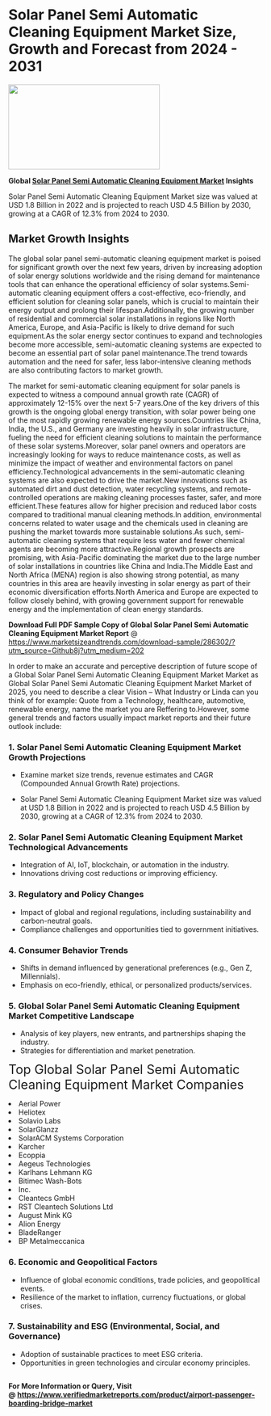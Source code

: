 <H1>Solar Panel Semi Automatic Cleaning Equipment Market Size, Growth and Forecast from 2024 - 2031</H1><img class="aligncenter size-medium wp-image-584254" src="https://thirdeyenews.in/wp-content/uploads/2024/09/Global-Market-Research-300x168.jpeg" alt="" width="300" height="168" /><p><strong>Global&nbsp;<a href="https://www.marketsizeandtrends.com/download-sample/286302/?utm_source=Github8j?utm_medium=202">Solar Panel Semi Automatic Cleaning Equipment Market</a> Insights</strong></p><p>Solar Panel Semi Automatic Cleaning Equipment Market size was valued at USD 1.8 Billion in 2022 and is projected to reach USD 4.5 Billion by 2030, growing at a CAGR of 12.3% from 2024 to 2030.</p><p><h2>Market Growth Insights</h2> <p>The global solar panel semi-automatic cleaning equipment market is poised for significant growth over the next few years, driven by increasing adoption of solar energy solutions worldwide and the rising demand for maintenance tools that can enhance the operational efficiency of solar systems.Semi-automatic cleaning equipment offers a cost-effective, eco-friendly, and efficient solution for cleaning solar panels, which is crucial to maintain their energy output and prolong their lifespan.Additionally, the growing number of residential and commercial solar installations in regions like North America, Europe, and Asia-Pacific is likely to drive demand for such equipment.As the solar energy sector continues to expand and technologies become more accessible, semi-automatic cleaning systems are expected to become an essential part of solar panel maintenance.The trend towards automation and the need for safer, less labor-intensive cleaning methods are also contributing factors to market growth. </p> <p>The market for semi-automatic cleaning equipment for solar panels is expected to witness a compound annual growth rate (CAGR) of approximately 12-15% over the next 5-7 years.One of the key drivers of this growth is the ongoing global energy transition, with solar power being one of the most rapidly growing renewable energy sources.Countries like China, India, the U.S., and Germany are investing heavily in solar infrastructure, fueling the need for efficient cleaning solutions to maintain the performance of these solar systems.Moreover, solar panel owners and operators are increasingly looking for ways to reduce maintenance costs, as well as minimize the impact of weather and environmental factors on panel efficiency.Technological advancements in the semi-automatic cleaning systems are also expected to drive the market.New innovations such as automated dirt and dust detection, water recycling systems, and remote-controlled operations are making cleaning processes faster, safer, and more efficient.These features allow for higher precision and reduced labor costs compared to traditional manual cleaning methods.In addition, environmental concerns related to water usage and the chemicals used in cleaning are pushing the market towards more sustainable solutions.As such, semi-automatic cleaning systems that require less water and fewer chemical agents are becoming more attractive.Regional growth prospects are promising, with Asia-Pacific dominating the market due to the large number of solar installations in countries like China and India.The Middle East and North Africa (MENA) region is also showing strong potential, as many countries in this area are heavily investing in solar energy as part of their economic diversification efforts.North America and Europe are expected to follow closely behind, with growing government support for renewable energy and the implementation of clean energy standards.</p><p><span class=""><strong>Download Full PDF Sample Copy of Global Solar Panel Semi Automatic Cleaning Equipment Market Report</strong> @ <a href="https://www.marketsizeandtrends.com/download-sample/286302/?utm_source=Github8j?utm_medium=202" target="_blank">https://www.marketsizeandtrends.com/download-sample/286302/?utm_source=Github8j?utm_medium=202</a></span></p><p>In order to make an accurate and perceptive description of future scope of a Global&nbsp;Solar Panel Semi Automatic Cleaning Equipment Market Market as Global&nbsp;Solar Panel Semi Automatic Cleaning Equipment Market Market of 2025, you need to describe a clear Vision &ndash; What Industry or Linda can you think of for example: Quote from a Technology, healthcare, automotive, renewable energy, name the market you are Reffering to.However, some general trends and factors usually impact market reports and their future outlook include:</p><h3>1.&nbsp;<strong>Solar Panel Semi Automatic Cleaning Equipment Market Growth Projections</strong></h3><ul><li>Examine market size trends, revenue estimates and CAGR (Compounded Annual Growth Rate) projections.</li><li><p>Solar Panel Semi Automatic Cleaning Equipment Market size was valued at USD 1.8 Billion in 2022 and is projected to reach USD 4.5 Billion by 2030, growing at a CAGR of 12.3% from 2024 to 2030.</p></li></ul><h3>2.&nbsp;<strong>Solar Panel Semi Automatic Cleaning Equipment Market Technological Advancements</strong></h3><ul><li>Integration of AI, IoT, blockchain, or automation in the industry.</li><li>Innovations driving cost reductions or improving efficiency.</li></ul><h3>3.&nbsp;<strong>Regulatory and Policy Changes</strong></h3><ul><li>Impact of global and regional regulations, including sustainability and carbon-neutral goals.</li><li>Compliance challenges and opportunities tied to government initiatives.</li></ul><h3>4.&nbsp;<strong>Consumer Behavior Trends</strong></h3><ul><li>Shifts in demand influenced by generational preferences (e.g., Gen Z, Millennials).</li><li>Emphasis on eco-friendly, ethical, or personalized products/services.</li></ul><h3>5.&nbsp;<strong>Global Solar Panel Semi Automatic Cleaning Equipment Market Competitive Landscape</strong></h3><ul><li>Analysis of key players, new entrants, and partnerships shaping the industry.</li><li>Strategies for differentiation and market penetration.</li></ul><p data-pm-slice="1 1 []"><span style="color: inherit; font-family: inherit; font-size: 25px;">Top Global Solar Panel Semi Automatic Cleaning Equipment Market Companies</span></p><div class="" data-test-id=""><p><li>Aerial Power</li><li> Heliotex</li><li> Solavio Labs</li><li> SolarGlanzz</li><li> SolarACM Systems Corporation</li><li> Karcher</li><li> Ecoppia</li><li> Aegeus Technologies</li><li> Karlhans Lehmann KG</li><li> Bitimec Wash-Bots</li><li>Inc.</li><li> Cleantecs GmbH</li><li> RST Cleantech Solutions Ltd</li><li> August Mink KG</li><li> Alion Energy</li><li> BladeRanger</li><li> BP Metalmeccanica</li></p></div><h3>6.&nbsp;<strong>Economic and Geopolitical Factors</strong></h3><ul><li>Influence of global economic conditions, trade policies, and geopolitical events.</li><li>Resilience of the market to inflation, currency fluctuations, or global crises.</li></ul><h3>7.&nbsp;<strong>Sustainability and ESG (Environmental, Social, and Governance)</strong></h3><ul><li>Adoption of sustainable practices to meet ESG criteria.</li><li>Opportunities in green technologies and circular economy principles.</li></ul><h2><strong style="font-size: 14px;">For More Information or Query, Visit @&nbsp;</strong><a style="background-color: #ffffff; font-size: 14px;" href="https://www.marketsizeandtrends.com/report/solar-panel-semi-automatic-cleaning-equipment-market/" target="_blank">https://www.verifiedmarketreports.com/product/airport-passenger-boarding-bridge-market</a></h2>